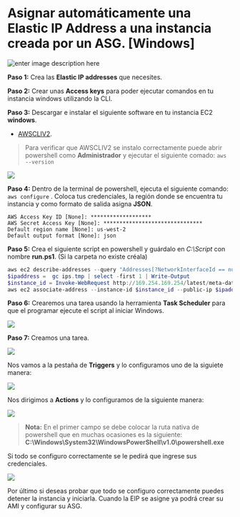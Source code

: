 # Asignar automáticamente una Elastic IP Address a una instancia creada por un ASG. [Windows]


![enter image description here](https://p2zk82o7hr3yb6ge7gzxx4ki-wpengine.netdna-ssl.com/wp-content/uploads/AWS-ASGs-2.png)

**Paso 1:** Crea las **Elastic IP addresses** que necesites.

**Paso 2:** Crear unas **Access keys** para poder ejecutar comandos en tu instancia windows utilizando la CLI.



**Paso 3:** Descargar e instalar el siguiente software en tu instancia EC2 **windows**.

 - [AWSCLIV2](https://awscli.amazonaws.com/AWSCLIV2.msi).


> Para verificar que AWSCLIV2 se instalo correctamente puede abrir powershell como **Administrador** y ejecutar el siguiente comado: 
> `aws --version`

![](https://lh6.googleusercontent.com/yaUf5gEXc8DiTizY_UkxsdPx-xiWfgts-tBPohqIi3Wy2z534-FTitPDJzBNCDWWuy5bsYAT1xIkmdsuWDlJ3STYVU0MHGZXq7B09RGIsozhepgosJ6TNidxvfpHZ9joJeVMf3hm)

**Paso 4:** Dentro de la terminal de powershell, ejecuta el siguiente comando: `aws configure` . Coloca tus credenciales, la región donde se encuentra tu instancia y como formato de salida asigna **JSON**.

```
AWS Access Key ID [None]: *******************
AWS Secret Access Key [None]: *******************************
Default region name [None]: us-west-2
Default output format [None]: json
```

**Paso 5:** Crea el siguiente script en powershell y guárdalo en *C:\Script* con nombre **run.ps1**. (Si la carpeta no existe créala)

```powershell
aws ec2 describe-addresses --query "Addresses[?NetworkInterfaceId == null ].PublicIp" | Out-String | ConvertFrom-Json > ips.tmp
$ipaddress =  gc ips.tmp | select -first 1 | Write-Output
$instance_id = Invoke-WebRequest http://169.254.169.254/latest/meta-data/instance-id | Select-String -Pattern 'i.*'
aws ec2 associate-address --instance-id $instance_id --public-ip $ipaddress
```

**Paso 6:** Crearemos una tarea usando la herramienta **Task Scheduler** para que el programar ejecute el script al iniciar Windows.

  ![](https://lh5.googleusercontent.com/p15Us2bm7RvgRsLOXIrbK2ImDXGje2p77144yKk84zdcRmG5lzI4LRB5CfQYGrUXJuqIXuAPUAPQh0HAp69UdgqrNxdwMWkuqqlHoRxq-qfRh-VCqLeKylQDg7-tRtD8-uo_saMt)



**Paso 7:**  Creamos una tarea.


![](https://lh5.googleusercontent.com/v5QEZDzr3qtJy-1gA5wI5t7SthADWMhN-FGKMflUVXDu2hyZOD0hl4oHr5Ivd4T0NPGaKVdC-B9iWsJRyLBKLZWEUU1BMAFgcLXDwa01_p4q2h_dwH6gIb_S7N_wkkJxH5HjVBUe)


Nos vamos a la pestaña de **Triggers** y lo configuramos uno de la siguiete manera:

**![](https://lh4.googleusercontent.com/VkmEk59Vj2GM5yA3JXi1Wc68y9k75jEJr1NJwD0G-NrNQnySyb2XDPTs6NnO2cQdJHK6t7gghTIKd1Nv2d48-UKF5h71jPqD6XZArCvOuSCT1g69uK7Y6l57iTRrtVPw3rHwCmxA)**

Nos dirigimos a **Actions** y lo configuramos de la siguiente manera:

**![](https://lh6.googleusercontent.com/6LfTSUdUH7dnYglcDi86XgrACSbIPJbRyB2BJVWCzlJJ28KHwPtkukEl63FTzdfTAA7Fp5fRj90ty5IiU6h_VtOjWJm6cgq357IV0k-cU1NruUFhLcjUbPIGblGHSxGu9mtbhKcJ)**

> **Nota:** En el primer campo se debe colocar la ruta nativa de powershell que en muchas ocasiones es la siguiente: **C:\Windows\System32\WindowsPowerShell\v1.0\powershell.exe**

Si todo se configuro correctamente se le pedirá que ingrese sus credenciales.

**![](https://lh4.googleusercontent.com/FosYPoCQ9RQpuZzU6maYyU8LQAoO1eXgZrdGgo9utX6srpbzgvos6XqATdstCIaPHvxJT7SsbEOBOR9co3BZURdeuy79hfAHFvb842fJVXbPlo5ihZssNmC1_9kCYwBLNWvaxHUU)**

Por último si deseas probar que todo se configuro correctamente puedes detener la instancia y iniciarla. Cuando la EIP se asigne ya podrá crear su AMI y configurar su ASG.









